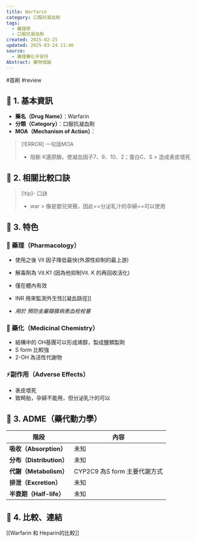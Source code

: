 ```yaml
---
title: Warfarin
category: 口服抗凝血劑
tags:
  - 藥理學
  - 口服抗凝血劑
created: 2025-02-25
updated: 2025-03-24 11:46
source:
  - 藥理藥化平安符
Abstract: 藥物個論
---
```

#首刷 #review 
## 🔹 1. 基本資訊
- **藥名（Drug Name）**：Warfarin
- **分類（Category）**：口服抗凝血劑
- **MOA（Mechanism of Action）**：
> [!ERROR] 一句話MOA
> - 阻斷 K還原酶，使凝血因子7、9、10、2；蛋白C、S > 造成表皮壞死
> 

## 🔹 2. 相關比較口訣
> [!tip]- 口訣
> - war > 像是嬰兒哭聲，因此==分泌乳汁的孕婦==可以使用

## 🔹 3. 特色
### 🧪 藥理（Pharmacology）
- 使用之後 VII 因子降低最快(外源性抑制的最上游)
- 解毒劑為 Vit.K1 (因為他抑制Vit. K 的再回收活化)
- 僅在體內有效
- INR 用來監測外生性[[凝血路徑]]

- *用於 預防金屬瓣膜病患血栓栓塞* 
### 🧬 藥化（Medicinal Chemistry）

- 結構中的 OH基團可以形成烯醇，製成鹽類製劑
- S form 比較強
- 2-OH 為活性代謝物

### ⚡副作用（Adverse Effects）
- 表皮壞死
- 致畸胎，孕婦不能用，但分泌乳汁的可以



## 🔹 3. ADME（藥代動力學）
| 階段                   | 內容                    |
| -------------------- | --------------------- |
| **吸收（Absorption）**   | 未知                    |
| **分布（Distribution）** | 未知                    |
| **代謝（Metabolism）**   | CYP2C9 為S form 主要代謝方式 |
| **排泄（Excretion）**    | 未知                    |
| **半衰期（Half-life）**   | 未知                    |
## 🔹 4. 比較、連結
[[Warfarin 和 Heparin的比較]]
